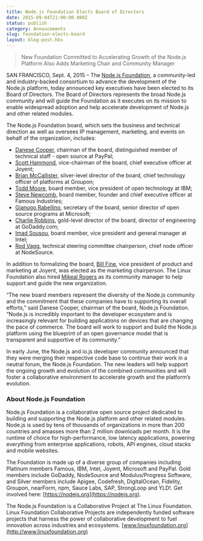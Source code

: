 ```yaml
---
title: Node.js Foundation Elects Board of Directors
date: 2015-09-04T21:00:00.000Z
status: publish
category: Annoucements
slug: foundation-elects-board
layout: blog-post.hbs
---
```


> New Foundation Committed to Accelerating Growth of the Node.js Platform Also Adds Marketing Chair and Community Manager

SAN FRANCISCO, Sept. 4, 2015 – The [Node.js Foundation](https://foundation.nodejs.org/), a community-led and industry-backed consortium to advance the development of the Node.js platform, today announced key executives have been elected to its Board of Directors. The Board of Directors represents the broad Node.js community and will guide the Foundation as it executes on its mission to enable widespread adoption and help accelerate development of Node.js and other related modules.

The Node.js Foundation board, which sets the business and technical direction as well as oversees IP management, marketing, and events on behalf of the organization, includes:

* [Danese Cooper](https://www.linkedin.com/in/danesecooper), chairman of the board, distinguished member of technical staff - open source at PayPal;
* [Scott Hammond](https://www.linkedin.com/pub/scott-hammond/1/a4b/92a), vice-chairman of the board, chief executive officer at Joyent;
* [Brian McCallister](https://www.linkedin.com/in/brianmccallister), silver-level director of the board, chief technology officer of platforms at Groupon;
* [Todd Moore](https://www.linkedin.com/pub/todd-moore/2b/540/798), board member, vice president of open technology at IBM;
* [Steve Newcomb](https://www.linkedin.com/in/stevenewcomb), board member, founder and chief executive officer at Famous Industries;
* [Gianugo Rabellino](https://www.linkedin.com/in/gianugo), secretary of the board, senior director of open source programs at Microsoft;
* [Charlie Robbins](https://www.linkedin.com/in/charlierobbins), gold-level director of the board, director of engineering at GoDaddy.com;
* [Imad Sousou](https://www.linkedin.com/pub/imad-sousou/6/b49/2b8), board member, vice president and general manager at Intel;
* [Rod Vagg](https://www.linkedin.com/in/rvagg), technical steering committee chairperson, chief node officer at NodeSource.

In addition to formalizing the board, [Bill Fine](https://www.linkedin.com/pub/bill-fine/2/497/916), vice president of product and marketing at Joyent, was elected as the marketing chairperson. The Linux Foundation also hired [Mikeal Rogers](https://www.linkedin.com/in/mikealrogers) as its community manager to help support and guide the new organization.

“The new board members represent the diversity of the Node.js community and the commitment that these companies have to supporting its overall efforts,” said Danese Cooper, chairman of the board, Node.js Foundation. “Node.js is incredibly important to the developer ecosystem and is increasingly relevant for building applications on devices that are changing the pace of commerce. The board will work to support and build the Node.js platform using the blueprint of an open governance model that is transparent and supportive of its community.”

In early June, the Node.js and io.js developer community announced that they were merging their respective code base to continue their work in a neutral forum, the Node.js Foundation. The new leaders will help support the ongoing growth and evolution of the combined communities and will foster a collaborative environment to accelerate growth and the platform’s evolution.

### About Node.js Foundation

Node.js Foundation is a collaborative open source project dedicated to building and supporting the Node.js platform and other related modules. Node.js is used by tens of thousands of organizations in more than 200 countries and amasses more than 2 million downloads per month. It is the runtime of choice for high-performance, low latency applications, powering everything from enterprise applications, robots, API engines, cloud stacks and mobile websites.

The Foundation is made up of a diverse group of companies including Platinum members Famous, IBM, Intel, Joyent, Microsoft and PayPal. Gold members include GoDaddy, NodeSource and Modulus/Progress Software, and Silver members include Apigee, Codefresh, DigitalOcean, Fidelity, Groupon, nearForm, npm, Sauce Labs, SAP, StrongLoop and YLD!. Get involved here: [https://nodejs.org](https://nodejs.org).

The Node.js Foundation is a Collaborative Project at The Linux Foundation. Linux Foundation Collaborative Projects are independently funded software projects that harness the power of collaborative development to fuel innovation across industries and ecosystems. [www.linuxfoundation.org](http://www.linuxfoundation.org)

